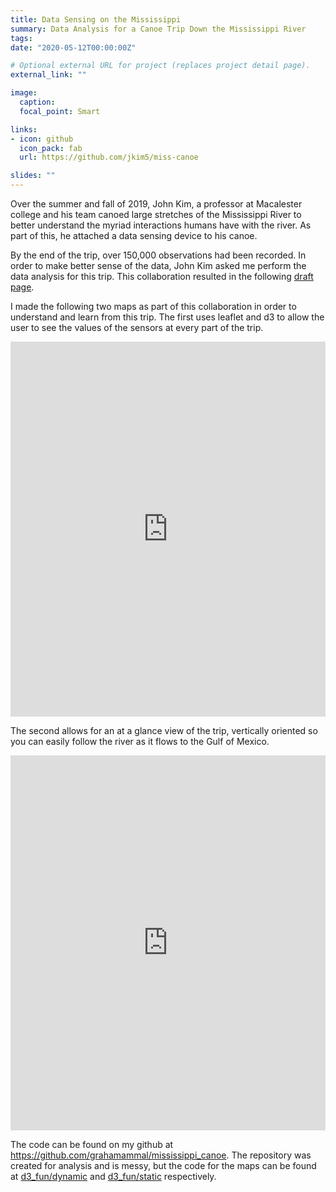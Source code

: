 ```yaml
---
title: Data Sensing on the Mississippi
summary: Data Analysis for a Canoe Trip Down the Mississippi River
tags:
date: "2020-05-12T00:00:00Z"

# Optional external URL for project (replaces project detail page).
external_link: ""

image:
  caption:
  focal_point: Smart

links:
- icon: github
  icon_pack: fab
  url: https://github.com/jkim5/miss-canoe

slides: ""
---
```


Over the summer and fall of 2019, John Kim, a professor at Macalester college and his team canoed large stretches of the Mississippi River to better understand the myriad interactions humans have with the river. As part of this, he attached a data sensing device to his canoe. 

By the end of the trip, over 150,000 observations had been recorded. In order to make better sense of the data, John Kim asked me perform the data analysis for this trip. This collaboration resulted in the following [draft page](http://mississippistudies.org/data-sensing-testing/).


I made the following two maps as part of this collaboration in order to understand and learn from this trip. The first uses leaflet and d3 to allow the user to see the values of the sensors at every part of the trip. 

<div height = "600" width = "100%">
  <iframe height="600" width="100%" src="https://ellen-graham.com/miss/dynamic/index.html" scrolling="no" frameborder="0"></iframe>
</div>

The second allows for an at a glance view of the trip, vertically oriented so you can easily follow the river as it flows to the Gulf of Mexico. 

<div height = "600" width = "100%">
  <iframe height="600" width="100%" src="https://ellen-graham.com/miss/static/index.html" scrolling="no" frameborder="0"></iframe>
</div>

The code can be found on my github at https://github.com/grahamammal/mississippi_canoe. The repository was created for analysis and is messy, but the code for the maps can be found at [d3_fun/dynamic](https://github.com/grahamammal/mississippi_canoe/tree/master/d3_fun/dynamic) and [d3_fun/static](https://github.com/grahamammal/mississippi_canoe/tree/master/d3_fun/static_map) respectively.  